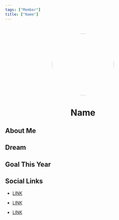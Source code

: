 ```yaml
---
tags: ["Member"]
title: ["Name"]
---
```


<TagLinks/>

<div align="center">
  <img src="../../images/file" width="200" height="200" style="border-radius: 50%; margin-top: 25px;" />
</div>

<div align="center">
  <h1>Name</h1>
</div>

<div style="text-align: justify;">
  <h2>About Me</h2>
  <p></p>

  <h2>Dream</h2>
  <p></p>
  
  <h2>Goal This Year</h2>
  <p></p>

  <h2>Social Links</h2>
  <ul>
    <li>
      <p>
        <a href="#">LINK</a>
      </p>
    </li>
    <li>
      <p>
        <a href="#">LINK</a>
      </p>
    </li>
    <li>
      <p>
        <a href="#">LINK</a>
      </p>
    </li>
  </ul>
</div>